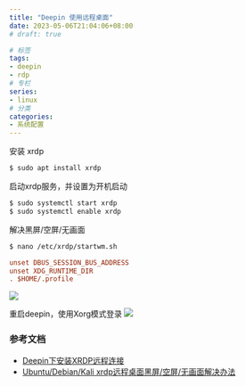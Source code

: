 ```yaml
---
title: "Deepin 使用远程桌面"
date: 2023-05-06T21:04:06+08:00
# draft: true

# 标签
tags:
- deepin
- rdp
# 专栏
series:
- linux
# 分类
categories:
- 系统配置
---
```


安装 xrdp
```bash
$ sudo apt install xrdp
```

启动xrdp服务，并设置为开机启动
```bash
$ sudo systemctl start xrdp
$ sudo systemctl enable xrdp
```

解决黑屏/空屏/无画面
```bash
$ nano /etc/xrdp/startwm.sh
```
```ini
unset DBUS_SESSION_BUS_ADDRESS
unset XDG_RUNTIME_DIR
. $HOME/.profile
```
![](https://pic1.zhimg.com/80/v2-26630883e20c4ef9ffa7beea502ab8dc_720w.webp)

重启deepin，使用Xorg模式登录
![](https://pic2.zhimg.com/80/v2-9d0e56840db9b195ebb2518d9ed42331_720w.webp)

### 参考文档
- [Deepin下安装XRDP远程连接](https://bbs.deepin.org/zh/post/209321)
- [Ubuntu/Debian/Kali xrdp远程桌面黑屏/空屏/无画面解决办法](https://zhuanlan.zhihu.com/p/456814956)